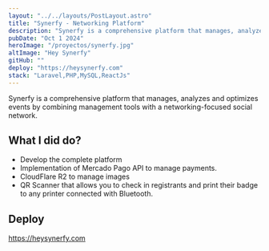 ```yaml
---
layout: "../../layouts/PostLayout.astro"
title: "Synerfy - Networking Platform"
description: "Synerfy is a comprehensive platform that manages, analyzes and optimizes events by combining management tools with a networking-focused social network."
pubDate: "Oct 1 2024"
heroImage: "/proyectos/synerfy.jpg"
altImage: "Hey Synerfy"
gitHub: ""
deploy: "https://heysynerfy.com"
stack: "Laravel,PHP,MySQL,ReactJs"
---
```


Synerfy is a comprehensive platform that manages, analyzes and optimizes events by combining management tools with a networking-focused social network.

## What I did do?

- Develop the complete platform
- Implementation of Mercado Pago API to manage payments.
- CloudFlare R2 to manage images
- QR Scanner that allows you to check in registrants and print their badge to any printer connected with Bluetooth.

## Deploy

https://heysynerfy.com
